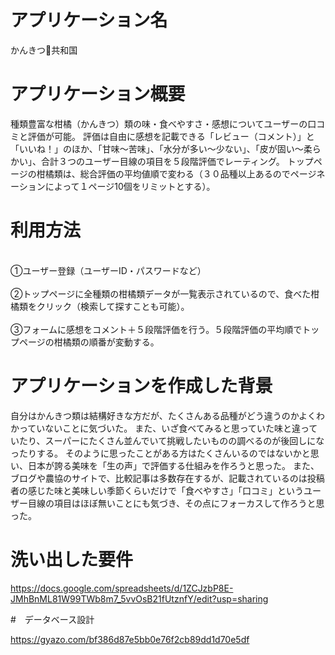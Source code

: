# アプリケーション名

かんきつ🍊共和国

# アプリケーション概要

種類豊富な柑橘（かんきつ）類の味・食べやすさ・感想についてユーザーの口コミと評価が可能。 
評価は自由に感想を記載できる「レビュー（コメント）」と「いいね！」のほか、「甘味〜苦味」、「水分が多い〜少ない」、「皮が固い〜柔らかい」、合計３つのユーザー目線の項目を５段階評価でレーティング。
トップページの柑橘類は、総合評価の平均値順で変わる（３０品種以上あるのでページネーションによって１ページ10個をリミットとする）。

# 利用方法

<br>①ユーザー登録（ユーザーID・パスワードなど）<br>
<br>②トップページに全種類の柑橘類データが一覧表示されているので、食べた柑橘類をクリック（検索して探すことも可能）。<br>
<br>③フォームに感想をコメント＋５段階評価を行う。５段階評価の平均順でトップページの柑橘類の順番が変動する。<br>

# アプリケーションを作成した背景

自分はかんきつ類は結構好きな方だが、たくさんある品種がどう違うのかよくわかっていないことに気づいた。 また、いざ食べてみると思っていた味と違っていたり、スーパーにたくさん並んでいて挑戦したいものの調べるのが後回しになったりする。 そのように思ったことがある方はたくさんいるのではないかと思い、日本が誇る美味を「生の声」で評価する仕組みを作ろうと思った。 
また、ブログや農協のサイトで、比較記事は多数存在するが、記載されているのは投稿者の感じた味と美味しい季節くらいだけで「食べやすさ」「口コミ」というユーザー目線の項目はほぼ無いことにも気づき、その点にフォーカスして作ろうと思った。

# 洗い出した要件
https://docs.google.com/spreadsheets/d/1ZCJzbP8E-JMhBnML81W99TWb8m7_5vvOsB21fUtznfY/edit?usp=sharing

#　データベース設計

https://gyazo.com/bf386d87e5bb0e76f2cb89dd1d70e5df

